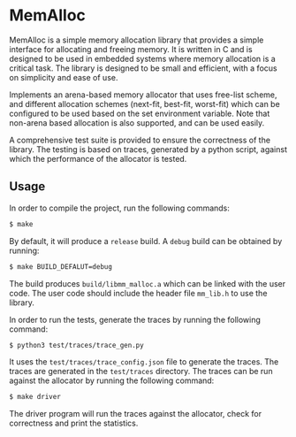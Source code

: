 # MemAlloc
MemAlloc is a simple memory allocation library that provides a simple interface for allocating and freeing memory. It is written in C and is designed to be used in embedded systems where memory allocation is a critical task. The library is designed to be small and efficient, with a focus on simplicity and ease of use.

Implements an arena-based memory allocator that uses free-list scheme, and different allocation schemes (next-fit, best-fit, worst-fit) which can be configured to be used based on the set environment variable. Note that non-arena based allocation is also supported, and can be used easily.

A comprehensive test suite is provided to ensure the correctness of the library. The testing is based on traces, generated by a python script, against which the performance of the allocator is tested.

## Usage
In order to compile the project, run the following commands:
```bash
$ make
```
By default, it will produce a `release` build. A `debug` build can be obtained by running:
```bash
$ make BUILD_DEFALUT=debug
```
The build produces `build/libmm_malloc.a` which can be linked with the user code. The user code should include the header file `mm_lib.h` to use the library.

In order to run the tests, generate the traces by running the following command:
```bash
$ python3 test/traces/trace_gen.py
```
It uses the `test/traces/trace_config.json` file to generate the traces. The traces are generated in the `test/traces` directory. The traces can be run against the allocator by running the following command:
```bash
$ make driver
```
The driver program will run the traces against the allocator, check for correctness and print the statistics.